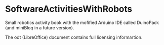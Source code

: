 SoftwareActivitiesWithRobots
============================

Small robotics activity book with the mofified Arduino IDE called DuinoPack (and miniBloq in a future version).

The odt (LibreOffice) document contains full licensing informartion.
